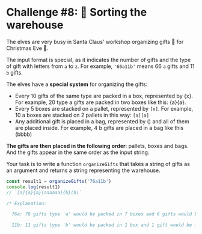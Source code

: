 # Challenge #8: 🏬 Sorting the warehouse

The elves are very busy in Santa Claus' workshop organizing gifts 🎁 for Christmas Eve 🎄.

The input format is special, as it indicates the number of gifts and the type of gift with letters from ```a``` to ```z```. For example, ```'66a11b'``` means 66 ```a``` gifts and 11 ```b``` gifts.

The elves have a **special system** for organizing the gifts:

* Every 10 gifts of the same type are packed in a box, represented by {x}. For example, 20 type a gifts are packed in two boxes like this: {a}{a}.
* Every 5 boxes are stacked on a pallet, represented by ```[x]```. For example, 10 a boxes are stacked on 2 pallets in this way: ```[a][a]```
* Any additional gift is placed in a bag, represented by () and all of them are placed inside. For example, 4 b gifts are placed in a bag like this (bbbb)

**The gifts are then placed in the following order**: pallets, boxes and bags. And the gifts appear in the same order as the input string.

Your task is to write a function ```organizeGifts``` that takes a string of gifts as an argument and returns a string representing the warehouse.

```typescript
const result1 = organizeGifts('76a11b')
console.log(result1)
// `[a]{a}{a}(aaaaaa){b}(b)`

/* Explanation:

  76a: 76 gifts type 'a' would be packed in 7 boxes and 6 gifts would be left, resulting in 1 pallet [a] (for the first 5 boxes), 2 loose boxes {a}{a} and a bag with 6 gifts (aaaaaa)

  11b: 11 gifts type 'b' would be packed in 1 box and 1 gift would be left, resulting in 1 loose box {b} and a bag with 1 gift (b)
```
